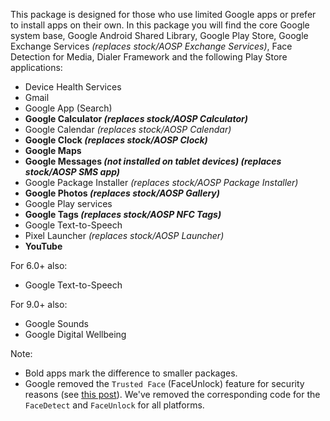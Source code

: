 This package is designed for those who use limited Google apps or prefer to install apps on their own.
In this package you will find the core Google system base, Google Android Shared Library, Google Play Store, Google Exchange Services _(replaces stock/AOSP Exchange Services)_, Face Detection for Media, Dialer Framework and the following Play Store applications:

* Device Health Services
* Gmail
* Google App (Search)
* **Google Calculator _(replaces stock/AOSP Calculator)_**
* Google Calendar _(replaces stock/AOSP Calendar)_
* **Google Clock _(replaces stock/AOSP Clock)_**
* **Google Maps**
* **Google Messages _(not installed on tablet devices)_ _(replaces stock/AOSP SMS app)_**
* Google Package Installer _(replaces stock/AOSP Package Installer)_
* **Google Photos _(replaces stock/AOSP Gallery)_**
* Google Play services
* **Google Tags _(replaces stock/AOSP NFC Tags)_**
* Google Text-to-Speech
* Pixel Launcher _(replaces stock/AOSP Launcher)_
* **YouTube**

For 6.0+ also:
* Google Text-to-Speech

For 9.0+ also:
* Google Sounds
* Google Digital Wellbeing

Note:
* Bold apps mark the difference to smaller packages.
* Google removed the `Trusted Face` (FaceUnlock) feature for security reasons (see [this post](https://www.androidpolice.com/2019/09/04/trusted-face-smart-unlock-method-has-been-removed-from-android-devices/)). We've removed the corresponding code for the `FaceDetect` and `FaceUnlock` for all platforms.